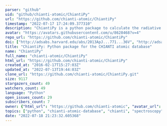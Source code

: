 ```yaml
---
parser: "github"
uid: "github/chianti-atomic/ChiantiPy"
url: "https://github.com/chianti-atomic/ChiantiPy"
timestamp: "2022-07-17 17:24:09.377310"
description: "ChiantiPy is a python package to calculate the radiative properties of astrophysical plasmas based on the CHIANTI atomic database"
avatar: "https://avatars.githubusercontent.com/u/8628468?v=4"
repo_url: "https://github.com/chianti-atomic/ChiantiPy"
doi: ["http://adsabs.harvard.edu/abs/2013ApJ...771...36V", "http://adsabs.harvard.edu/abs/2012ApJ...744...99L", "https://ui.adsabs.harvard.edu/abs/2013ascl.soft08017D/abstract"]
title: "ChiantiPy: Python package for the CHIANTI atomic database"
name: "ChiantiPy"
full_name: "chianti-atomic/ChiantiPy"
html_url: "https://github.com/chianti-atomic/ChiantiPy"
created_at: "2016-02-17T15:27:03Z"
updated_at: "2022-07-13T19:44:03Z"
clone_url: "https://github.com/chianti-atomic/ChiantiPy.git"
size: 9117
stargazers_count: 49
watchers_count: 49
language: "Python"
open_issues_count: 29
subscribers_count: 7
owner: {"html_url": "https://github.com/chianti-atomic", "avatar_url": "https://avatars.githubusercontent.com/u/8628468?v=4", "login": "chianti-atomic", "type": "Organization"}
topics: ["python", "chianti-atomic-database", "chianti", "spectroscopy", "astrophysics"]
date: "2022-07-18 21:23:32.605368"
---
```

